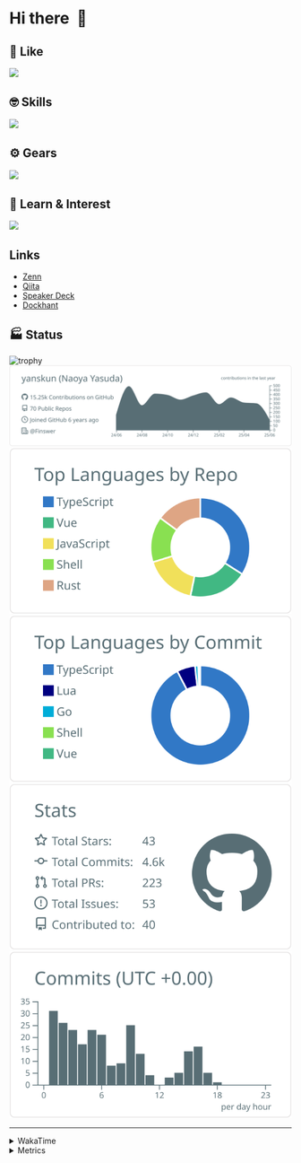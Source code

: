 # Hi there&nbsp; :wave:

## 💌 Like
<img src="https://go-skill-icons.vercel.app/api/icons?i=github" />

## 🤓 Skills
<img src="https://go-skill-icons.vercel.app/api/icons?i=js,ts,vue,nuxtjs,react,nextjs,go,lua,git" />

## ⚙️ Gears
<img src="https://go-skill-icons.vercel.app/api/icons?i=neovim,vscode,githubcopilot,alacritty,tmux" />

## 📖 Learn & Interest
<img src="https://go-skill-icons.vercel.app/api/icons?i=rust,deno,css,zig,playwright,githubactions,storybook,netlify,eslint" />

## Links
- [Zenn](https://zenn.dev/yanskun)
- [Qiita](https://qiita.com/yanskun)
- [Speaker Deck](https://speakerdeck.com/yanskun)
- [Dockhant](https://www.dockhunt.com/users/yanskun)

<!-- https://github.com/ryo-ma/github-profile-trophy -->

## 🏭 Status

<img src="https://github-profile-trophy.vercel.app/?username=yanskun&theme=onedark&row=1" alt="trophy">

<!-- https://github.com/vn7n24fzkq/github-profile-summary-cards -->
<picture>
  <source media="(prefers-color-scheme: dark)" srcset="https://raw.githubusercontent.com/yanskun/yanskun/master/profile-summary-card-output/nord_dark/0-profile-details.svg">
 <img src="https://raw.githubusercontent.com/yanskun/yanskun/master/profile-summary-card-output/default/0-profile-details.svg">
</picture>
<br>
<picture>
  <source media="(prefers-color-scheme: dark)" srcset="https://raw.githubusercontent.com/yanskun/yanskun/master/profile-summary-card-output/nord_dark/1-repos-per-language.svg">
 <img src="https://raw.githubusercontent.com/yanskun/yanskun/master/profile-summary-card-output/default/1-repos-per-language.svg">
</picture>
<picture>
  <source media="(prefers-color-scheme: dark)" srcset="https://raw.githubusercontent.com/yanskun/yanskun/master/profile-summary-card-output/nord_dark/2-most-commit-language.svg">
 <img src="https://raw.githubusercontent.com/yanskun/yanskun/master/profile-summary-card-output/default/2-most-commit-language.svg">
</picture>
<br>
<picture>
  <source media="(prefers-color-scheme: dark)" srcset="https://raw.githubusercontent.com/yanskun/yanskun/master/profile-summary-card-output/nord_dark/3-stats.svg">
 <img src="https://raw.githubusercontent.com/yanskun/yanskun/master/profile-summary-card-output/default/3-stats.svg">
</picture>
<picture>
  <source media="(prefers-color-scheme: dark)" srcset="https://raw.githubusercontent.com/yanskun/yanskun/master/profile-summary-card-output/nord_dark/4-productive-time.svg">
 <img src="https://raw.githubusercontent.com/yanskun/yanskun/master/profile-summary-card-output/default/4-productive-time.svg">
</picture>

---

<details>
  <summary>WakaTime</summary>
<!--START_SECTION:waka-->
![Code Time](http://img.shields.io/badge/Code%20Time-2%2C227%20hrs%208%20mins-blue)

**🐱 My GitHub Data** 

> 📦 149.8 kB Used in GitHub's Storage 
 > 
> 🏆 1,822 Contributions in the Year 2025
 > 
> 💼 Opted to Hire
 > 
> 📜 130 Public Repositories 
 > 
> 🔑 4 Private Repositories 
 > 
**I'm an Early 🐤** 

```text
🌞 Morning                24112 commits       ████░░░░░░░░░░░░░░░░░░░░░   15.99 % 
🌆 Daytime                91643 commits       ███████████████░░░░░░░░░░   60.78 % 
🌃 Evening                31295 commits       █████░░░░░░░░░░░░░░░░░░░░   20.76 % 
🌙 Night                  3725 commits        █░░░░░░░░░░░░░░░░░░░░░░░░   02.47 % 
```
📅 **I'm Most Productive on Tuesday** 

```text
Monday                   23639 commits       ████░░░░░░░░░░░░░░░░░░░░░   15.68 % 
Tuesday                  33385 commits       ██████░░░░░░░░░░░░░░░░░░░   22.14 % 
Wednesday                31587 commits       █████░░░░░░░░░░░░░░░░░░░░   20.95 % 
Thursday                 28778 commits       █████░░░░░░░░░░░░░░░░░░░░   19.09 % 
Friday                   27339 commits       █████░░░░░░░░░░░░░░░░░░░░   18.13 % 
Saturday                 2123 commits        ░░░░░░░░░░░░░░░░░░░░░░░░░   01.41 % 
Sunday                   3924 commits        █░░░░░░░░░░░░░░░░░░░░░░░░   02.60 % 
```


📊 **This Week I Spent My Time On** 

```text
🕑︎ Time Zone: Asia/Tokyo

💬 Programming Languages: 
TypeScript               21 hrs 37 mins      ██████████████████████░░░   86.12 % 
Other                    1 hr 14 mins        █░░░░░░░░░░░░░░░░░░░░░░░░   04.91 % 
SQL                      55 mins             █░░░░░░░░░░░░░░░░░░░░░░░░   03.66 % 
JavaScript               17 mins             ░░░░░░░░░░░░░░░░░░░░░░░░░   01.16 % 
Go                       14 mins             ░░░░░░░░░░░░░░░░░░░░░░░░░   00.97 % 

🔥 Editors: 
Neovim                   22 hrs 29 mins      ██████████████████████░░░   89.59 % 
VS Code                  2 hrs 36 mins       ███░░░░░░░░░░░░░░░░░░░░░░   10.41 % 

💻 Operating System: 
Mac                      25 hrs 6 mins       █████████████████████████   100.00 % 
```


 Last Updated on 09/06/2025 05:27:04 UTC
<!--END_SECTION:waka-->
</details>

<details>
  <summary>Metrics</summary>
  <img src="https://github.com/yanskun/yanskun/blob/main/github-metrics.svg" alt="Metrics">
</details>
